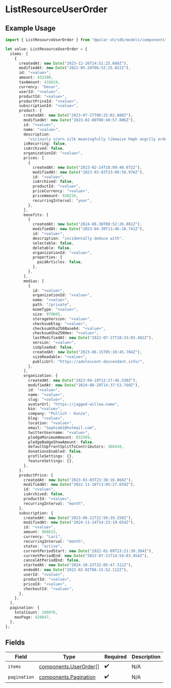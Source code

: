 # ListResourceUserOrder

## Example Usage

```typescript
import { ListResourceUserOrder } from "@polar-sh/sdk/models/components";

let value: ListResourceUserOrder = {
  items: [
    {
      createdAt: new Date("2023-12-26T14:51:25.668Z"),
      modifiedAt: new Date("2022-05-20T06:52:25.822Z"),
      id: "<value>",
      amount: 432280,
      taxAmount: 416624,
      currency: "Denar",
      userId: "<value>",
      productId: "<value>",
      productPriceId: "<value>",
      subscriptionId: "<value>",
      product: {
        createdAt: new Date("2023-07-27T00:25:02.800Z"),
        modifiedAt: new Date("2023-02-08T00:40:57.806Z"),
        id: "<value>",
        name: "<value>",
        description:
          "viciously scorn silk meaningfully likewise hmph angrily order cautiously",
        isRecurring: false,
        isArchived: false,
        organizationId: "<value>",
        prices: [
          {
            createdAt: new Date("2023-02-24T18:09:40.072Z"),
            modifiedAt: new Date("2023-03-03T23:09:58.976Z"),
            id: "<value>",
            isArchived: false,
            productId: "<value>",
            priceCurrency: "<value>",
            priceAmount: 920234,
            recurringInterval: "year",
          },
        ],
        benefits: [
          {
            createdAt: new Date("2024-08-30T08:52:26.881Z"),
            modifiedAt: new Date("2023-04-30T13:46:10.741Z"),
            id: "<value>",
            description: "incidentally deduce with",
            selectable: false,
            deletable: false,
            organizationId: "<value>",
            properties: {
              paidArticles: false,
            },
          },
        ],
        medias: [
          {
            id: "<value>",
            organizationId: "<value>",
            name: "<value>",
            path: "/private",
            mimeType: "<value>",
            size: 979665,
            storageVersion: "<value>",
            checksumEtag: "<value>",
            checksumSha256Base64: "<value>",
            checksumSha256Hex: "<value>",
            lastModifiedAt: new Date("2022-07-27T18:33:03.482Z"),
            version: "<value>",
            isUploaded: false,
            createdAt: new Date("2023-06-15T05:10:45.704Z"),
            sizeReadable: "<value>",
            publicUrl: "https://adolescent-descendant.info/",
          },
        ],
        organization: {
          createdAt: new Date("2023-04-18T12:27:46.530Z"),
          modifiedAt: new Date("2024-08-29T14:37:53.760Z"),
          id: "<value>",
          name: "<value>",
          slug: "<value>",
          avatarUrl: "https://jagged-willow.name",
          bio: "<value>",
          company: "Pollich - Kunze",
          blog: "<value>",
          location: "<value>",
          email: "Sophie62@hotmail.com",
          twitterUsername: "<value>",
          pledgeMinimumAmount: 832589,
          pledgeBadgeShowAmount: false,
          defaultUpfrontSplitToContributors: 366410,
          donationsEnabled: false,
          profileSettings: {},
          featureSettings: {},
        },
      },
      productPrice: {
        createdAt: new Date("2023-03-03T23:38:16.866Z"),
        modifiedAt: new Date("2022-11-18T13:05:27.659Z"),
        id: "<value>",
        isArchived: false,
        productId: "<value>",
        recurringInterval: "month",
      },
      subscription: {
        createdAt: new Date("2023-06-21T22:56:39.250Z"),
        modifiedAt: new Date("2024-11-14T14:23:19.654Z"),
        id: "<value>",
        amount: 986623,
        currency: "Lari",
        recurringInterval: "month",
        status: "active",
        currentPeriodStart: new Date("2022-01-09T23:21:30.384Z"),
        currentPeriodEnd: new Date("2022-07-11T14:54:03.454Z"),
        cancelAtPeriodEnd: false,
        startedAt: new Date("2024-10-22T22:05:47.312Z"),
        endedAt: new Date("2022-02-02T06:15:52.112Z"),
        userId: "<value>",
        productId: "<value>",
        priceId: "<value>",
        checkoutId: "<value>",
      },
    },
  ],
  pagination: {
    totalCount: 100976,
    maxPage: 420647,
  },
};
```

## Fields

| Field                                                          | Type                                                           | Required                                                       | Description                                                    |
| -------------------------------------------------------------- | -------------------------------------------------------------- | -------------------------------------------------------------- | -------------------------------------------------------------- |
| `items`                                                        | [components.UserOrder](../../models/components/userorder.md)[] | :heavy_check_mark:                                             | N/A                                                            |
| `pagination`                                                   | [components.Pagination](../../models/components/pagination.md) | :heavy_check_mark:                                             | N/A                                                            |